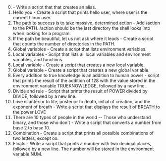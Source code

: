 0. <o> - Write a script that that creates an alias.
1. Hello you - Create a script that prints hello user, where user is the current Linux user.
2. The path to success is to take massive, determined action - Add /action to the PATH. /action should be the last directory the shell looks into when looking for a program.
3. If the path be beautiful, let us not ask where it leads - Create a script that counts the number of directories in the PATH.
4. Global variables - Create a script that lists environment variables.
5. Local variables - Script that lists all local variables and environment variables, and functions.
6. Local variable - Create a script that creates a new local variable.
7. Global variable - Create a script that creates a new global variable.
8. Every addition to true knowledge is an addition to human power - script that prints the result of the addition of 128 with the value stored in the environment variable TRUEKNOWLEDGE, followed by a new line.
9. Divide and rule - Script that prints the result of POWER divided by DIVIDE, followed by a new line.
10. Love is anterior to life, posterior to death, initial of creation, and the exponent of breath - Write a script that displays the result of BREATH to the power LOVE
11. There are 10 types of people in the world -- Those who understand binary, and those who don't - Write a script that converts a number from base 2 to base 10.
12. Combination - Create a script that prints all possible combinations of two letters, except oo.
13. Floats - Write a script that prints a number with two decimal places, followed by a new line. The number will be stored in the environment variable NUM.
